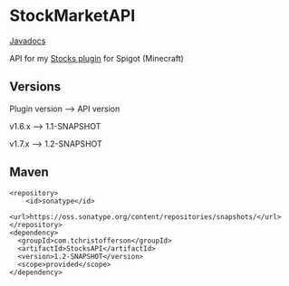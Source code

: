 # StockMarketAPI
[Javadocs](https://tchristofferson.github.io/StockMarketAPI/)

API for my [Stocks plugin](https://www.spigotmc.org/resources/stock-market-plugin-1-8-1-15.54564/) for Spigot (Minecraft)

## Versions
Plugin version --> API version

v1.6.x --> 1.1-SNAPSHOT

v1.7.x --> 1.2-SNAPSHOT

## Maven
```
<repository>
    <id>sonatype</id>
    <url>https://oss.sonatype.org/content/repositories/snapshots/</url>
</repository>
<dependency>
  <groupId>com.tchristofferson</groupId>
  <artifactId>StocksAPI</artifactId>
  <version>1.2-SNAPSHOT</version>
  <scope>provided</scope>
</dependency>
```
